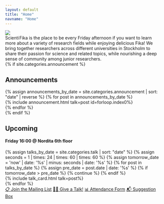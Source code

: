 ```yaml
---
layout: default
title: "Home"
navname: "Home"
---
```

<div class="container">
    <div class="row flex-column-reverse flex-lg-row justify-content-between">
        <div class="col-lg-9">
            <div class="mb-5 row">
                <div class="col-4 col-lg-2">
                    <img class="img-fluid" src="{% link assets/Scientifika-logo.svg %}"/>
                </div>
                <div class="col-8 col-lg-10">
                    <span class="col sf-logo fw-bold display-6">
                        <span class="text-primary" style="margin-right: -0.2em;">Scienti</span>
                        <span class="text-secondary">Fika</span>
                    </span>
                    is the place to be every Friday afternoon if you want to learn more about a variety of research fields while enjoying delicious Fika! We bring together researchers across different universities in Stockholm to share their passion for science and related topics, while nourishing a deep sense of community among junior researchers.
                </div>
            </div>
            {% if site.categories.announcement %}
            <div class="row" id="sf-announcements">
                <h2>Announcements</h2>
                {% assign announcements_by_date = site.categories.announcement | sort: "date" | reverse %}
                {% for post in announcements_by_date %}
                <div class="" data-date='{{ post.date | date: "%Y-%m-%d" }}'>
                {% include announcement.html talk=post id=forloop.index0%}
                </div>
                {% endfor %}
            </div>
            {% endif %}
            <div id="sf-upcoming-section">
                <h2>Upcoming</h2>
                <h4>Friday <b>16:00</b> @ Nordita 6th floor</h4>
                <div class="row" id="sf-upcoming">
                    {% assign talks_by_date = site.categories.talk | sort: "date" %}
                    <!-- This skips all the posts which are in the past, so the main page has a smaller loading time -->
                    {% assign seconds = 1 | times: 24 | times: 60 | times: 60 %}
                    {% assign tomorrow_date = 'now' | date: '%s' | minus: seconds | date: '%s' %}
                    {% for post in talks_by_date %}
                    {% assign pre_date = post.date | date: '%s' %}
                    {% if tomorrow_date > pre_date %} {% continue %} {% endif %}
                    <div class="col-lg-12 sf-talk-card d-none" data-date='{{ post.date | date: "%Y-%m-%d" }}'>
                    {% include talk_card.html talk=post%}
                    </div>
                    {% endfor %}
                </div>
            </div>
        </div>
        <div class="col-lg-3 d-lg-flex mb-4 justify-content-start flex-column">
            <a class="btn btn-primary w-lg-75 m-2 fs-5 text-light" target="_blank" href="https://docs.google.com/forms/d/e/1FAIpQLSegmOTDLDQ46egDfAdh-JB_QHjRMoDtNGT7lrPMFF4GKLvyCw/viewform?usp=sharing">📋  Join the Mailing List</a>
            <a class="btn btn-primary w-lg-75 m-2 fs-5 text-light" target="_blank" href="https://docs.google.com/forms/d/e/1FAIpQLSdvz9m5FOU57K3mNYNjH04mTR2UGB1KAubC5khwf6u6_u0NUg/viewform?usp=sf_link">🧑‍🏫 Give a Talk!</a>
            <a class="btn btn-primary w-lg-75 m-2 fs-5 text-light" target="_blank" href="https://docs.google.com/forms/d/e/1FAIpQLScB_JMoqayw-absw3h_QmKlvyxnLHYckkmsoyeT4fbrG1NThg/viewform?usp=sf_link">📊 Attendance Form</a>
            <a class="btn btn-primary w-lg-75 m-2 fs-5 text-light" target="_blank" href="https://forms.gle/364xQjgWiZyDYAzA8"> 📬 Suggestion Box</a>
        </div>
    </div>
</div>

<script defer src="{{site.baseurl}}/assets/js/upcoming.js"></script>
